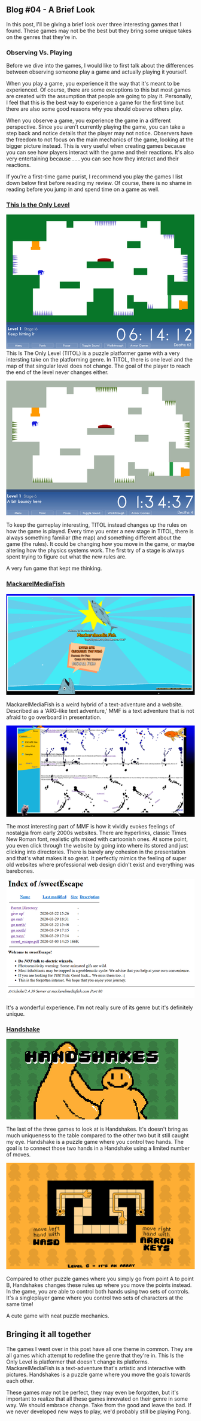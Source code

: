 ## Blog #04 - A Brief Look
In this post, I'll be giving a brief look over three interesting games that I found. These games may not be the best but they bring some unique takes on the genres that they're in.

### Observing Vs. Playing
Before we dive into the games, I would like to first talk about the differences between observing someone play a game and actually playing it yourself. 

When you play a game, you experience it the way that it's meant to be experienced. Of course, there are some exceptions to this but most games are created with the assumption that people are going to play it. Personally, I feel that this is the best way to experience a game for the first time but there are also some good reasons why you should observe others play.

When you observe a game, you experience the game in a different perspective. Since you aren't currently playing the game, you can take a step back and notice details that the player may not notice. Observers have the freedom to not focus on the main mechanics of the game, looking at the bigger picture instead. This is very useful when creating games because you can see how players interact with the game and their reactions. It's also very entertaining because . . . you can see how they interact and their reactions.

If you're a first-time game purist, I recommend you play the games I list down below first before reading my review. Of course, there is no shame in reading before you jump in and spend time on a game as well.

### [This Is the Only Level](https://armorgames.com/play/4309/this-is-the-only-level)

![Alt text](image-2.png)
This Is The Only Level (TITOL) is a puzzle platformer game with a very intersting take on the platforming genre. In TITOL, there is one level and the map of that singular level does not change. The goal of the player to reach the end of the level never changes either.

![Alt text](firefox_f95ERoknAG.gif)

To keep the gameplay interesting, TITOL instead changes up the rules on how the game is played. Every time you enter a new stage in TITOL, there is always something familiar (the map) and something different about the game (the rules). It could be changing how you move in the game, or maybe altering how the physics systems work. The first try of a stage is always spent trying to figure out what the new rules are.

A very fun game that kept me thinking.

### [MackarelMediaFish](https://alienmelon.itch.io/mackerelmedia-fish)
![Alt text](image-1.png)

MackarelMediaFish is a weird hybrid of a text-adventure and a website. Described as a 'ARG-like text adventure,' MMF is a text adventure that is not afraid to go overboard in presentation.

![Alt text](firefox_1kMAokJb5P.gif)

The most interesting part of MMF is how it vividly evokes feelings of nostalgia from early 2000s websites. There are hyperlinks, classic Times New Roman font, realistic gifs mixed with cartoonish ones. At some point, you even click through the website by going into where its stored and just clicking into directories. There is barely any cohesion in the presentation and that's what makes it so great. It perfectly mimics the feeling of super old websites where professional web design didn't exist and everything was barebones.

![Alt text](image.png)

It's a wonderful experience. I'm not really sure of its genre but it's definitely unique.

### [Handshake](https://petpumpkin.itch.io/handshakes)
![Alt text](header.jpg)

The last of the three games to look at is Handshakes. It's doesn't bring as much uniqueness to the table compared to the other two but it still caught my eye. Handshake is a puzzle game where you control two hands. The goal is to connect those two hands in a Handshake using a limited number of moves. 

![Alt text](CZoNCo.png)

Compared to other puzzle games where you simply go from point A to point B, Handshakes changes these rules up where you move the points instead. In the game, you are able to control both hands using two sets of controls. It's a singleplayer game where you control two sets of characters at the same time!

A cute game with neat puzzle mechanics.

## Bringing it all together
The games I went over in this post have all one theme in common. They are all games which attempt to redefine the genre that they're in. This Is the Only Level is platformer that doesn't change its platforms. MackarelMediaFish is a text-adventure that's artistic and interactive with pictures. Handshakes is a puzzle game where you move the goals towards each other. 

These games may not be perfect, they may even be forgotten, but it's important to realize that all these games innovated on their genre in some way. We should embrace change. Take from the good and leave the bad. If we never developed new ways to play, we'd probably still be playing Pong.